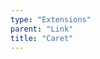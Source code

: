 ```yaml
---
type: "Extensions"
parent: "Link"
title: "Caret"
---
```


<demo>
  <demovanilla src="vanilla/extensions/link/caret">
  </demovanilla>
</demo>
